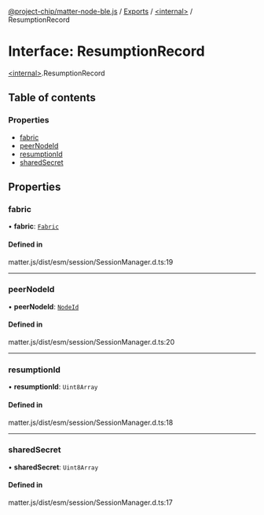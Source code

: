 [@project-chip/matter-node-ble.js](../README.md) / [Exports](../modules.md) / [\<internal\>](../modules/internal_.md) / ResumptionRecord

# Interface: ResumptionRecord

[\<internal\>](../modules/internal_.md).ResumptionRecord

## Table of contents

### Properties

- [fabric](internal_.ResumptionRecord.md#fabric)
- [peerNodeId](internal_.ResumptionRecord.md#peernodeid)
- [resumptionId](internal_.ResumptionRecord.md#resumptionid)
- [sharedSecret](internal_.ResumptionRecord.md#sharedsecret)

## Properties

### fabric

• **fabric**: [`Fabric`](../classes/internal_.Fabric.md)

#### Defined in

matter.js/dist/esm/session/SessionManager.d.ts:19

___

### peerNodeId

• **peerNodeId**: [`NodeId`](../modules/internal_.md#nodeid)

#### Defined in

matter.js/dist/esm/session/SessionManager.d.ts:20

___

### resumptionId

• **resumptionId**: `Uint8Array`

#### Defined in

matter.js/dist/esm/session/SessionManager.d.ts:18

___

### sharedSecret

• **sharedSecret**: `Uint8Array`

#### Defined in

matter.js/dist/esm/session/SessionManager.d.ts:17
